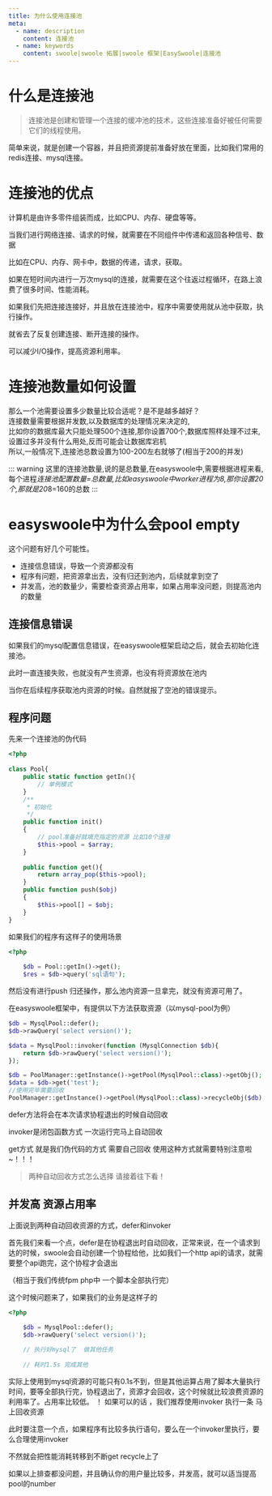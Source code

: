 ```yaml
---
title: 为什么使用连接池
meta:
  - name: description
    content: 连接池
  - name: keywords
    content: swoole|swoole 拓展|swoole 框架|EasySwoole|连接池
---
```

# 什么是连接池

> 连接池是创建和管理一个连接的缓冲池的技术，这些连接准备好被任何需要它们的线程使用。

简单来说，就是创建一个容器，并且把资源提前准备好放在里面，比如我们常用的redis连接、mysql连接。

# 连接池的优点

计算机是由许多零件组装而成，比如CPU、内存、硬盘等等。

当我们进行网络连接、请求的时候，就需要在不同组件中传递和返回各种信号、数据

比如在CPU、内存、网卡中，数据的传递，请求，获取。

如果在短时间内进行一万次mysql的连接，就需要在这个往返过程循环，在路上浪费了很多时间、性能消耗。

如果我们先把连接连接好，并且放在连接池中，程序中需要使用就从池中获取，执行操作。

就省去了反复创建连接、断开连接的操作。

可以减少I/O操作，提高资源利用率。

# 连接池数量如何设置

那么一个池需要设置多少数量比较合适呢？是不是越多越好？  
连接数量需要根据并发数,以及数据库的处理情况来决定的,  
比如你的数据库最大只能处理500个连接,那你设置700个,数据库照样处理不过来,设置过多并没有什么用处,反而可能会让数据库宕机  
所以,一般情况下,连接池总数设置为100-200左右就够了(相当于200的并发)

::: warning
  这里的连接池数量,说的是总数量,在easyswoole中,需要根据进程来看,每个进程*连接池配置数量=总数量,比如easyswoole中worker进程为8,那你设置20个,那就是20*8=160的总数
::: 

# easyswoole中为什么会pool empty

这个问题有好几个可能性。

- 连接信息错误，导致一个资源都没有
- 程序有问题，把资源拿出去，没有归还到池内，后续就拿到空了
- 并发高，池的数量少，需要检查资源占用率，如果占用率没问题，则提高池内的数量

## 连接信息错误

如果我们的mysql配置信息错误，在easyswoole框架启动之后，就会去初始化连接池。

此时一直连接失败，也就没有产生资源，也没有将资源放在池内

当你在后续程序获取池内资源的时候。自然就报了空池的错误提示。

## 程序问题

先来一个连接池的伪代码  
```php
<?php
	
class Pool{
	public static function getIn(){
		// 单例模式
	}
	/**
	 * 初始化
	 */
	public function init()
	{
		// pool准备好就填充指定的资源 比如10个连接
		$this->pool = $array;
	}
	
	public function get(){
		return array_pop($this->pool);
	}	
	public function push($obj)
	{
		$this->pool[] = $obj;
	}
}
```

如果我们的程序有这样子的使用场景
```php
<?php
	
	$db = Pool::getIn()->get();
	$res = $db->query('sql语句');
```

然后没有进行push 归还操作，那么池内资源一旦拿完，就没有资源可用了。

在easyswoole框架中，有提供以下方法获取资源（以mysql-pool为例）
```php
$db = MysqlPool::defer();
$db->rawQuery('select version()');
```
```php
$data = MysqlPool::invoker(function (MysqlConnection $db){
    return $db->rawQuery('select version()');
});
```
```php
$db = PoolManager::getInstance()->getPool(MysqlPool::class)->getObj();
$data = $db->get('test');
//使用完毕需要回收
PoolManager::getInstance()->getPool(MysqlPool::class)->recycleObj($db);
```

defer方法将会在本次请求协程退出的时候自动回收

invoker是闭包函数方式  一次运行完马上自动回收

get方式 就是我们伪代码的方式 需要自己回收  使用这种方式就需要特别注意啦~！！！

> 两种自动回收方式怎么选择  请接着往下看！

## 并发高  资源占用率

上面说到两种自动回收资源的方式，defer和invoker

首先我们来看一个点，defer是在协程退出时自动回收，正常来说，在一个请求到达的时候，swoole会自动创建一个协程给他，比如我们一个http api的请求，就需要整个api跑完，这个协程才会退出

（相当于我们传统fpm php中  一个脚本全部执行完）

这个时候问题来了，如果我们的业务是这样子的
```php
<?php
	
	$db = MysqlPool::defer();
	$db->rawQuery('select version()');

	// 执行好mysql了  做其他任务
	
	// 耗时1.5s 完成其他


```

实际上使用到mysql资源的可能只有0.1s不到，但是其他运算占用了脚本大量执行时间，要等全部执行完，协程退出了，资源才会回收，这个时候就比较浪费资源的利用率了。占用率比较低。
！
如果可以的话 ，我们推荐使用invoker   执行一条 马上回收资源

此时要注意一个点，如果程序有比较多执行语句，要么在一个invoker里执行，要么合理使用invoker

不然就会把性能消耗转移到不断get  recycle上了


如果以上排查都没问题，并且确认你的用户量比较多，并发高，就可以适当提高pool的number 
